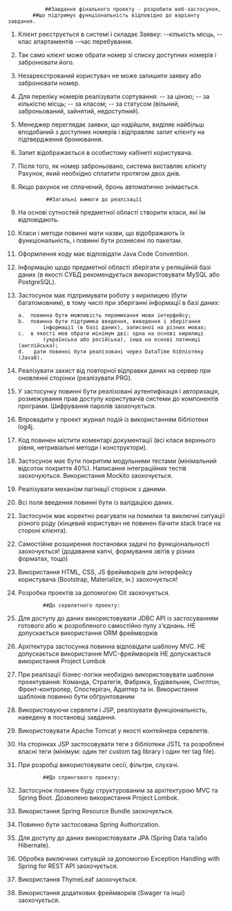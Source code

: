 				##Завдання фінального проекту - розробити веб-застосунок, 
			##що підтримує функціональність відповідно до варіанту завдання.

1. Клієнт реєструється в системі і складає Заявку:
  --кількість місць, 
  --клас апартаментів
  --час перебування. 

2. Так само клієнт може обрати номер зі списку доступних номерів і забронювати його.

3. Незареєстрований користувач не може залишити заявку або забронювати номер.

4. Для переліку номерів реалізувати сортування:
  -- за ціною;
  -- за кількістю місць;
  -- за класом;
  -- за статусом (вільний, заброньований, зайнятий, недоступний).

5. Менеджер переглядає заявки, що надійшли, виділяє найбільш вподобаний з доступних номерів 
	і відправляє запит клієнту на підтвердження бронювання. 

6. Запит відображається в особистому кабінеті користувача. 

7. Після того, як номер заброньовано, система виставляє клієнту Рахунок, 
	який необхідно сплатити протягом двох днів. 

8. Якщо рахунок не сплачений, бронь автоматично знімається.






				##Загальні вимоги до реалізації

1.	На основі сутностей предметної області створити класи, які їм відповідають. 

2.	Класи і методи повинні мати назви, що відображають їх функціональність, 
	і повинні бути рознесені по пакетам.

3.	Оформлення коду має відповідати Java Code Convention. 

4.	Інформацію щодо предметної області зберігати у реляційній базі даних 
	(в якості СУБД рекомендується використовувати MySQL або PostgreSQL). 

5.	Застосунок має підтримувати роботу з кирилицею (бути багатомовним), 
	в тому числі при зберіганні інформації в базі даних: 

		a.	повинна бути можливість перемикання мови інтерфейсу; 
		b.	повинна бути підтримка введення, виведення і зберігання 
				інформації (в базі даних), записаної на різних мовах; 
		c.	в якості мов обрати мінімум дві: одна на основі кирилиці 
				(українська або російська), інша на основі латиниці (англійська);
		d.	 дати повинні бути реалізовані через DataTime бібліотеку (Java8).

6.	Реалізувати захист від повторної відправки даних на сервер при 
	оновленні сторінки (реалізувати PRG).

7.	У застосунку повинні бути реалізовані аутентифікація і авторизація, 
		розмежування прав доступу користувачів системи до компонентів програми. 
		Шифрування паролів заохочується. 

8.	Впровадити у проект журнал подій із використанням бібліотеки log4j. 

9.	Код повинен містити коментарі документації 
		(всі класи верхнього рівня, нетривіальні методи і конструктори).

10.	Застосунок має бути покритим модульними тестами 
		(мінімальний відсоток покриття 40%). Написання інтеграційних тестів заохочуються. 
		Використання Mockito заохочується. 

11.	Реалізувати механізм пагінації сторінок з даними. 

12.	Всі поля введення повинні бути із валідацією даних.

13.	Застосунок має коректно реагувати на помилки та виключні ситуації різного роду 
	(кінцевий користувач не повинен бачити stack trace на стороні клієнта). 

14.	Самостійне розширення постановки задачі по функціональності заохочується! 
		(додавання капчі, формування звітів у різних форматах, тощо) 

15.	Використання HTML, CSS, JS фреймворків для інтерфейсу користувача 
		(Bootstrap, Materialize, ін.) заохочується!

16.	Розробка проектів за допомогою Git заохочується. 





				##До сервлетного проекту:

17.	Для доступу до даних використовувати JDBC API із 
	застосуванням готового або ж розробленого самостійно пулу з'єднань.
		НЕ допускається використання ORM фреймворків

18.	Архітектура застосунка повинна відповідати шаблону MVC.
		НЕ допускається використання MVC-фреймворків
		НЕ допускається використання Project Lombok

19.	При реалізації бізнес-логіки необхідно використовувати 
	шаблони проектування: Команда, Стратегія, Фабрика, Будівельник, 
	Сінглтон, Фронт-контролер, Спостерігач, Адаптер та ін.
		Використання шаблонів повинно бути обґрунтованим

20.	Використовуючи сервлети і JSP, реалізувати функціональність, 
	наведену в постановці завдання. 

21.	Використовувати Apache Tomcat у якості контейнера сервлетів. 

22.	На сторінках JSP застосовувати теги з бібліотеки JSTL 
	та розроблені власні теги (мінімум: один тег custom tag library і один тег tag file). 

23.	При розробці використовувати сесії, фільтри, слухачі. 





				##До спрингового проекту:

24.	Застосунок повинен буду структурованим за архітектурою MVC та Spring Boot. 
		Дозволено використання Project Lombok.

25.	Використання Spring Resource Bundle заохочується.

26.	Повинно бути застосована Spring Authorization.

27.	Для доступу до даних використовувати JPA (Spring Data та/або Hibernate).

28.	Обробка виключних ситуацій за допомогою Exception Handling 
	with Spring for REST API заохочується.

29.	Використання ThymeLeaf заохочується.

30.	Використання додаткових фреймворків (Swager та інші) заохочується.
